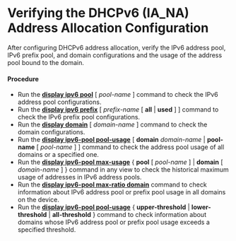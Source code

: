 Verifying the DHCPv6 (IA\_NA) Address Allocation Configuration
==============================================================

After configuring DHCPv6 address allocation, verify the IPv6 address pool, IPv6 prefix pool, and domain configurations and the usage of the address pool bound to the domain.

#### Procedure

* Run the [**display ipv6 pool**](cmdqueryname=display+ipv6+pool) [ *pool-name* ] command to check the IPv6 address pool configurations.
* Run the [**display ipv6 prefix**](cmdqueryname=display+ipv6+prefix) [ *prefix-name* [ **all** | **used** ] ] command to check the IPv6 prefix pool configurations.
* Run the [**display domain**](cmdqueryname=display+domain) [ *domain-name* ] command to check the domain configurations.
* Run the [**display ipv6-pool
  pool-usage**](cmdqueryname=display+ipv6-pool+pool-usage) [ **domain** *domain-name* | **pool-name** [ *pool-name* ] ] command to check the address pool usage
  of all domains or a specified one.
* Run the [**display ipv6-pool
  max-usage**](cmdqueryname=display+ipv6-pool+max-usage) { **pool** [ *pool-name* ] | **domain** [ *domain-name* ] } command in any view to check the historical
  maximum usage of addresses in IPv6 address pools.
* Run the [**display ipv6-pool max-ratio domain**](cmdqueryname=display+ipv6-pool+max-ratio+domain) command to check information about IPv6 address pool or prefix pool usage in all domains on the device.
* Run the [**display ipv6-pool pool-usage**](cmdqueryname=display+ipv6-pool+pool-usage) { **upper-threshold** | **lower-threshold** | **all-threshold** } command to check information about domains whose IPv6 address pool or prefix pool usage exceeds a specified threshold.